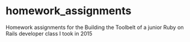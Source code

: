 # homework_assignments
Homework assignments for the Building the Toolbelt of a junior Ruby on Rails developer class I took in 2015
